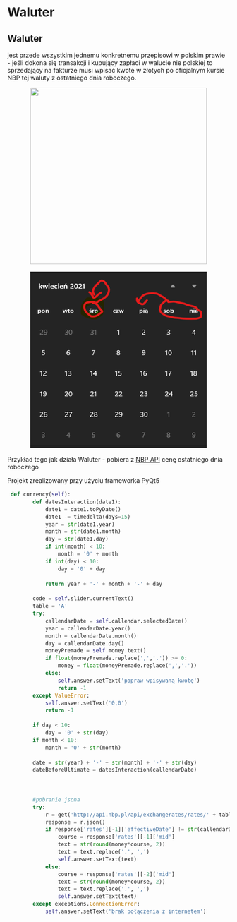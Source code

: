 # Waluter
<h2>Waluter</h2> jest przede wszystkim jednemu konkretnemu przepisowi w polskim prawie - jeśli dokona się transakcji i kupujący zapłaci w walucie nie polskiej to sprzedający na fakturze musi wpisać kwote w złotych po oficjalnym kursie NBP tej waluty z ostatniego dnia roboczego.
<p align = center>
<img src="https://user-images.githubusercontent.com/74842027/113521637-fdc54c00-959a-11eb-88d6-2b98e112e935.gif" width = 400px height = 400px>
</p>
<p align = center>
<img src="w.png" width = 400px height = 400px>
</p>
Przykład tego jak działa Waluter - pobiera z <a href="http://api.nbp.pl">NBP API</a> cenę ostatniego dnia roboczego

Projekt zrealizowany przy użyciu frameworka PyQt5
```py
 def currency(self):
        def datesInteraction(date1):
            date1 = date1.toPyDate()
            date1 -= timedelta(days=15)
            year = str(date1.year)
            month = str(date1.month)
            day = str(date1.day)
            if int(month) < 10:
                month = '0' + month
            if int(day) < 10:
                day = '0' + day

            return year + '-' + month + '-' + day

        code = self.slider.currentText()
        table = 'A'
        try:
            callendarDate = self.callendar.selectedDate()
            year = callendarDate.year()
            month = callendarDate.month()
            day = callendarDate.day()
            moneyPremade = self.money.text()
            if float(moneyPremade.replace(',','.')) >= 0:
                money = float(moneyPremade.replace(',','.'))
            else:
                self.answer.setText('popraw wpisywaną kwotę')
                return -1
        except ValueError:
            self.answer.setText('0,0')
            return -1
        
        if day < 10:
            day = '0' + str(day)
        if month < 10:
            month = '0' + str(month)

        date = str(year) + '-' + str(month) + '-' + str(day)
        dateBeforeUltimate = datesInteraction(callendarDate)



        #pobranie jsona
        try:
            r = get('http://api.nbp.pl/api/exchangerates/rates/' + table + '/' + code + '/' + dateBeforeUltimate + '/' + date + '/?format=json')
            response = r.json()
            if response['rates'][-1]['effectiveDate'] != str(callendarDate.toPyDate()):
                course = response['rates'][-1]['mid']
                text = str(round(money*course, 2))
                text = text.replace('.', ',')
                self.answer.setText(text)
            else:
                course = response['rates'][-2]['mid']
                text = str(round(money*course, 2))
                text = text.replace('.', ',')
                self.answer.setText(text)
        except exceptions.ConnectionError:
            self.answer.setText('brak połączenia z internetem')

```

